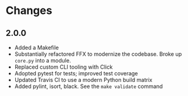 # Changes

## 2.0.0

- Added a Makefile
- Substantially refactored FFX to modernize the codebase. Broke up `core.py` into a module.
- Replaced custom CLI tooling with Click
- Adopted pytest for tests; improved test coverage
- Updated Travis CI to use a modern Python build matrix
- Added pylint, isort, black. See the `make validate` command
